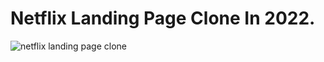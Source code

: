 # Netflix Landing Page Clone In 2022.

![netflix landing page clone](https://github.com/Kuzma02/Netflix-Landing-Page-Clone-2022/assets/138793624/ba5e2fa3-72fb-478b-aa8e-459929d6fb32)
